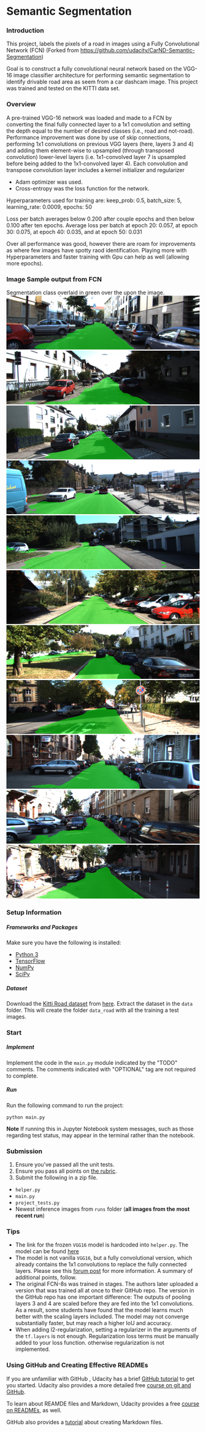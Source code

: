 # Semantic Segmentation
### Introduction
This project, labels the pixels of a road in images using a Fully Convolutional Network (FCN) (Forked from https://github.com/udacity/CarND-Semantic-Segmentation)

Goal is to construct a fully convolutional neural network based on the VGG-16 image classifier architecture for performing semantic segmentation to identify drivable road area as seem from a car dashcam image. This project was trained and tested on the KITTI data set.

### Overview
A pre-trained VGG-16 network was loaded and made to a FCN by converting the final fully connected layer to a 1x1 convolution and setting the depth equal to the number of desired classes (i.e., road and not-road). 
Performance improvement was done by use of skip connections, performing 1x1 convolutions on previous VGG layers (here, layers 3 and 4) and adding them element-wise to upsampled (through transposed convolution) lower-level layers (i.e. 1x1-convolved layer 7 is upsampled before being added to the 1x1-convolved layer 4). Each convolution and transpose convolution layer includes a kernel initializer and regularizer

- Adam optimizer was used.
- Cross-entropy was the loss function for the network.

Hyperparameters used for training are:
keep_prob: 0.5, batch_size: 5, learning_rate: 0.0009, epochs: 50

Loss per batch averages below 0.200 after couple epochs and then below 0.100 after ten epochs. Average loss per batch at epoch 20: 0.057, at epoch 30: 0.075, at epoch 40: 0.035, and at epoch 50: 0.031

Over all performance was good, however there are roam for improvements as where few images have spotty raod identification. Playing more with Hyperparameters and faster training with Gpu can help as well (allowing more epochs).

### Image Sample output from FCN
Segmentation class overlaid in green over the upon the image.
![sample1](./images/uu_000004.png)
![sample2](./images/uu_000011.png)
![sample3](./images/uu_000022.png)
![sample4](./images/uu_000027.png)
![sample5](./images/uu_000034.png)
![sample6](./images/uu_000054.png)
![sample8](./images/uu_000064.png)
![sample7](./images/uu_000088.png)
![sample9](./images/uu_000094.png)
![sample10](./images/uu_000095.png)
![sample11](./images/uu_000098.png)



### Setup Information
##### Frameworks and Packages
Make sure you have the following is installed:
 - [Python 3](https://www.python.org/)
 - [TensorFlow](https://www.tensorflow.org/)
 - [NumPy](http://www.numpy.org/)
 - [SciPy](https://www.scipy.org/)
##### Dataset
Download the [Kitti Road dataset](http://www.cvlibs.net/datasets/kitti/eval_road.php) from [here](http://www.cvlibs.net/download.php?file=data_road.zip).  Extract the dataset in the `data` folder.  This will create the folder `data_road` with all the training a test images.

### Start
##### Implement
Implement the code in the `main.py` module indicated by the "TODO" comments.
The comments indicated with "OPTIONAL" tag are not required to complete.
##### Run
Run the following command to run the project:
```
python main.py
```
**Note** If running this in Jupyter Notebook system messages, such as those regarding test status, may appear in the terminal rather than the notebook.

### Submission
1. Ensure you've passed all the unit tests.
2. Ensure you pass all points on [the rubric](https://review.udacity.com/#!/rubrics/989/view).
3. Submit the following in a zip file.
 - `helper.py`
 - `main.py`
 - `project_tests.py`
 - Newest inference images from `runs` folder  (**all images from the most recent run**)
 
 ### Tips
- The link for the frozen `VGG16` model is hardcoded into `helper.py`.  The model can be found [here](https://s3-us-west-1.amazonaws.com/udacity-selfdrivingcar/vgg.zip)
- The model is not vanilla `VGG16`, but a fully convolutional version, which already contains the 1x1 convolutions to replace the fully connected layers. Please see this [forum post](https://discussions.udacity.com/t/here-is-some-advice-and-clarifications-about-the-semantic-segmentation-project/403100/8?u=subodh.malgonde) for more information.  A summary of additional points, follow. 
- The original FCN-8s was trained in stages. The authors later uploaded a version that was trained all at once to their GitHub repo.  The version in the GitHub repo has one important difference: The outputs of pooling layers 3 and 4 are scaled before they are fed into the 1x1 convolutions.  As a result, some students have found that the model learns much better with the scaling layers included. The model may not converge substantially faster, but may reach a higher IoU and accuracy. 
- When adding l2-regularization, setting a regularizer in the arguments of the `tf.layers` is not enough. Regularization loss terms must be manually added to your loss function. otherwise regularization is not implemented.
 
### Using GitHub and Creating Effective READMEs
If you are unfamiliar with GitHub , Udacity has a brief [GitHub tutorial](http://blog.udacity.com/2015/06/a-beginners-git-github-tutorial.html) to get you started. Udacity also provides a more detailed free [course on git and GitHub](https://www.udacity.com/course/how-to-use-git-and-github--ud775).

To learn about REAMDE files and Markdown, Udacity provides a free [course on READMEs](https://www.udacity.com/courses/ud777), as well. 

GitHub also provides a [tutorial](https://guides.github.com/features/mastering-markdown/) about creating Markdown files.
